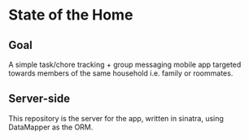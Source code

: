 # State of the Home

## Goal

A simple task/chore tracking + group messaging mobile app targeted
towards members of the same household i.e. family or roommates.

## Server-side

This repository is the server for the app, written in sinatra, using
DataMapper as the ORM.

